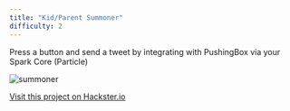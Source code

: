 ```yaml
---
title: "Kid/Parent Summoner"
difficulty: 2
---
```


Press a button and send a tweet by integrating with PushingBox via your Spark Core (Particle)

![summoner](/projects/kid-summoner.png)


[Visit this project on Hackster.io](https://www.hackster.io/agent-hawking-1/create-a-kid-summoner-with-spark-core-81ca03)
